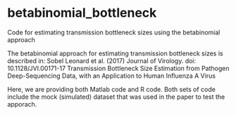 # betabinomial_bottleneck
Code for estimating transmission bottleneck sizes using the betabinomial approach 

The betabinomial approach for estimating transmission bottleneck sizes is described in:
Sobel Leonard et al. (2017) Journal of Virology. doi: 10.1128/JVI.00171-17
Transmission Bottleneck Size Estimation from Pathogen Deep-Sequencing Data, with an Application to Human Influenza A Virus

Here, we are providing both Matlab code and R code. Both sets of code include the mock (simulated) dataset that was used in the paper to test the apporach. 


